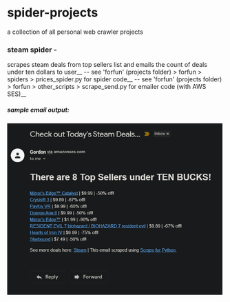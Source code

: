 # spider-projects
 a collection of all personal web crawler projects

### steam spider -
scrapes steam deals from top sellers list and emails the count of deals under ten dollars to user__
-- see 'forfun' (projects folder) > forfun > spiders > prices_spider.py for spider code__
-- see 'forfun' (projects folder) > forfun > other_scripts > scrape_send.py for emailer code (with AWS SES)__

##### sample email output:
<img src="images/steam-sample-output.png" width="500">
